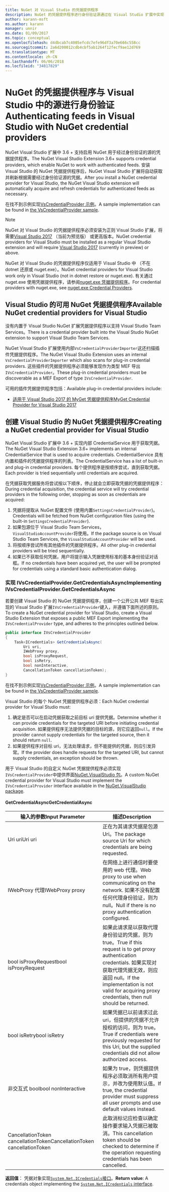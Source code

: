 ```yaml
---
title: NuGet 对 Visual Studio 的凭据提供程序
description: NuGet 的凭据提供程序进行身份验证源通过在 Visual Studio 扩展中实现该 IVsCredentialProvider 接口。
author: karann-msft
ms.author: karann
manager: unnir
ms.date: 01/09/2017
ms.topic: conceptual
ms.openlocfilehash: d4dbcab7c4005efcdc7efe96df3a70e666c558cc
ms.sourcegitcommit: 2a6d200012cdb4cbf5ab1264f12fecf9ae12d769
ms.translationtype: MT
ms.contentlocale: zh-CN
ms.lasthandoff: 06/06/2018
ms.locfileid: "34817829"
---
```

# <a name="authenticating-feeds-in-visual-studio-with-nuget-credential-providers"></a><span data-ttu-id="5a05b-103">NuGet 的凭据提供程序与 Visual Studio 中的源进行身份验证</span><span class="sxs-lookup"><span data-stu-id="5a05b-103">Authenticating feeds in Visual Studio with NuGet credential providers</span></span>

<span data-ttu-id="5a05b-104">NuGet Visual Studio 扩展中 3.6 + 支持启用 NuGet 用于经过身份验证的源的凭据提供程序。</span><span class="sxs-lookup"><span data-stu-id="5a05b-104">The NuGet Visual Studio Extension 3.6+ supports credential providers, which enable NuGet to work with authenticated feeds.</span></span>
<span data-ttu-id="5a05b-105">安装 Visual Studio 的 NuGet 凭据提供程序后，NuGet Visual Studio 扩展将自动获取并刷新根据需要经过身份验证源的凭据。</span><span class="sxs-lookup"><span data-stu-id="5a05b-105">After you install a NuGet credential provider for Visual Studio, the NuGet Visual Studio extension will automatically acquire and refresh credentials for authenticated feeds as necessary.</span></span>

<span data-ttu-id="5a05b-106">在找不到示例实现[VsCredentialProvider 示例](https://github.com/NuGet/Samples/tree/master/VsCredentialProvider)。</span><span class="sxs-lookup"><span data-stu-id="5a05b-106">A sample implementation can be found in [the VsCredentialProvider sample](https://github.com/NuGet/Samples/tree/master/VsCredentialProvider).</span></span>

> [!Note]
> <span data-ttu-id="5a05b-107">NuGet 对 Visual Studio 的凭据提供程序必须安装为正则 Visual Studio 扩展，将需要[Visual Studio 2017](https://aka.ms/vs/15/preview/vs_enterprise) （当前为预览版） 或更高版本。</span><span class="sxs-lookup"><span data-stu-id="5a05b-107">NuGet credential providers for Visual Studio must be installed as a regular Visual Studio extension and will require [Visual Studio 2017](https://aka.ms/vs/15/preview/vs_enterprise) (currently in preview) or above.</span></span>
>
> <span data-ttu-id="5a05b-108">NuGet 对 Visual Studio 的凭据提供程序仅适用于 Visual Studio 中 （不在 dotnet 还原或 nuget.exe）。</span><span class="sxs-lookup"><span data-stu-id="5a05b-108">NuGet credential providers for Visual Studio work only in Visual Studio (not in dotnet restore or nuget.exe).</span></span> <span data-ttu-id="5a05b-109">有关通过 nuget.exe 使用凭据提供程序，请参阅[nuget.exe 凭据提供程序](nuget-exe-Credential-providers.md)。</span><span class="sxs-lookup"><span data-stu-id="5a05b-109">For credential providers with nuget.exe, see [nuget.exe Credential Providers](nuget-exe-Credential-providers.md).</span></span>

## <a name="available-nuget-credential-providers-for-visual-studio"></a><span data-ttu-id="5a05b-110">Visual Studio 的可用 NuGet 凭据提供程序</span><span class="sxs-lookup"><span data-stu-id="5a05b-110">Available NuGet credential providers for Visual Studio</span></span>

<span data-ttu-id="5a05b-111">没有内置于 Visual Studio NuGet 扩展凭据提供程序以支持 Visual Studio Team Services。</span><span class="sxs-lookup"><span data-stu-id="5a05b-111">There is a credential provider built into the Visual Studio NuGet extension to support Visual Studio Team Services.</span></span>

<span data-ttu-id="5a05b-112">NuGet Visual Studio 扩展使用内部`VsCredentialProviderImporter`这还扫描插件凭据提供程序。</span><span class="sxs-lookup"><span data-stu-id="5a05b-112">The NuGet Visual Studio Extension uses an internal `VsCredentialProviderImporter` which also scans for plug-in credential providers.</span></span> <span data-ttu-id="5a05b-113">这些插件的凭据提供程序必须能够发现作为类型 MEF 导出`IVsCredentialProvider`。</span><span class="sxs-lookup"><span data-stu-id="5a05b-113">These plug-in credential providers must be discoverable as a MEF Export of type `IVsCredentialProvider`.</span></span>

<span data-ttu-id="5a05b-114">可用的插件凭据提供程序包括：</span><span class="sxs-lookup"><span data-stu-id="5a05b-114">Available plug-in credential providers include:</span></span>

- [<span data-ttu-id="5a05b-115">适用于 Visual Studio 2017 的 MyGet 凭据提供程序</span><span class="sxs-lookup"><span data-stu-id="5a05b-115">MyGet Credential Provider for Visual Studio 2017</span></span>](http://docs.myget.org/docs/reference/credential-provider-for-visual-studio)

## <a name="creating-a-nuget-credential-provider-for-visual-studio"></a><span data-ttu-id="5a05b-116">创建 Visual Studio 的 NuGet 凭据提供程序</span><span class="sxs-lookup"><span data-stu-id="5a05b-116">Creating a NuGet credential provider for Visual Studio</span></span>

<span data-ttu-id="5a05b-117">NuGet Visual Studio 扩展中 3.6 + 实现内部 CredentialService 用于获取凭据。</span><span class="sxs-lookup"><span data-stu-id="5a05b-117">The NuGet Visual Studio Extension 3.6+ implements an internal CredentialService that is used to acquire credentials.</span></span> <span data-ttu-id="5a05b-118">CredentialService 具有内置和插件的凭据提供程序的列表。</span><span class="sxs-lookup"><span data-stu-id="5a05b-118">The CredentialService has a list of built-in and plug-in credential providers.</span></span> <span data-ttu-id="5a05b-119">每个提供程序是按顺序尝试，直到获取凭据。</span><span class="sxs-lookup"><span data-stu-id="5a05b-119">Each provider is tried sequentially until credentials are acquired.</span></span>

<span data-ttu-id="5a05b-120">在凭据获取凭据服务将尝试按以下顺序，停止就会立即获取凭据的凭据提供程序：</span><span class="sxs-lookup"><span data-stu-id="5a05b-120">During credential acquisition, the credential service will try credential providers in the following order, stopping as soon as credentials are acquired:</span></span>

1. <span data-ttu-id="5a05b-121">凭据将提取从 NuGet 配置文件 (使用内置`SettingsCredentialProvider`)。</span><span class="sxs-lookup"><span data-stu-id="5a05b-121">Credentials will be fetched from NuGet configuration files (using the built-in `SettingsCredentialProvider`).</span></span>
1. <span data-ttu-id="5a05b-122">如果包源位于 Visual Studio Team Services，`VisualStudioAccountProvider`将使用。</span><span class="sxs-lookup"><span data-stu-id="5a05b-122">If the package source is on Visual Studio Team Services, the `VisualStudioAccountProvider` will be used.</span></span>
1. <span data-ttu-id="5a05b-123">将按顺序尝试所有其他插件的凭据提供程序。</span><span class="sxs-lookup"><span data-stu-id="5a05b-123">All other plug-in credential providers will be tried sequentially.</span></span>
1. <span data-ttu-id="5a05b-124">如果已不获取任何凭据，用户将提示输入凭据使用标准的基本身份验证对话框。</span><span class="sxs-lookup"><span data-stu-id="5a05b-124">If no credentials have been acquired yet, the user will be prompted for credentials using a standard basic authentication dialog.</span></span>

### <a name="implementing-ivscredentialprovidergetcredentialsasync"></a><span data-ttu-id="5a05b-125">实现 IVsCredentialProvider.GetCredentialsAsync</span><span class="sxs-lookup"><span data-stu-id="5a05b-125">Implementing IVsCredentialProvider.GetCredentialsAsync</span></span>

<span data-ttu-id="5a05b-126">若要创建 Visual Studio 的 NuGet 凭据提供程序，创建一个公开公共 MEF 导出实现的 Visual Studio 扩展`IVsCredentialProvider`键入，并遵循下面所述的原则。</span><span class="sxs-lookup"><span data-stu-id="5a05b-126">To create a NuGet credential provider for Visual Studio, create a Visual Studio Extension that exposes a public MEF Export implementing the `IVsCredentialProvider` type, and adheres to the principles outlined below.</span></span>

```cs
public interface IVsCredentialProvider
{
    Task<ICredentials> GetCredentialsAsync(
        Uri uri,
        IWebProxy proxy,
        bool isProxyRequest,
        bool isRetry,
        bool nonInteractive,
        CancellationToken cancellationToken);
}
```

<span data-ttu-id="5a05b-127">在找不到示例实现[VsCredentialProvider 示例](https://github.com/NuGet/Samples/tree/master/VsCredentialProvider)。</span><span class="sxs-lookup"><span data-stu-id="5a05b-127">A sample implementation can be found in [the VsCredentialProvider sample](https://github.com/NuGet/Samples/tree/master/VsCredentialProvider).</span></span>

<span data-ttu-id="5a05b-128">Visual Studio 的每个 NuGet 凭据提供程序必须：</span><span class="sxs-lookup"><span data-stu-id="5a05b-128">Each NuGet credential provider for Visual Studio must:</span></span>

1. <span data-ttu-id="5a05b-129">确定是否可以在启动凭据获取之前目标 uri 提供凭据。</span><span class="sxs-lookup"><span data-stu-id="5a05b-129">Determine whether it can provide credentials for the targeted URI before initiating credential acquisition.</span></span> <span data-ttu-id="5a05b-130">如果提供程序无法提供凭据的目标的源，则它应返回`null`。</span><span class="sxs-lookup"><span data-stu-id="5a05b-130">If the provider cannot supply credentials for the targeted source, then it should return `null`.</span></span>
1. <span data-ttu-id="5a05b-131">如果提供程序对目标 uri，无法处理请求，但不能提供的凭据，则应引发异常。</span><span class="sxs-lookup"><span data-stu-id="5a05b-131">If the provider does handle requests for the targeted URI, but cannot supply credentials, an exception should be thrown.</span></span>

<span data-ttu-id="5a05b-132">用于 Visual Studio 的自定义 NuGet 凭据提供程序必须实现`IVsCredentialProvider`中提供界面[NuGet.VisualStudio 包](https://www.nuget.org/packages/NuGet.VisualStudio/)。</span><span class="sxs-lookup"><span data-stu-id="5a05b-132">A custom NuGet credential provider for Visual Studio must implement the `IVsCredentialProvider` interface available in the [NuGet.VisualStudio package](https://www.nuget.org/packages/NuGet.VisualStudio/).</span></span>

#### <a name="getcredentialasync"></a><span data-ttu-id="5a05b-133">GetCredentialAsync</span><span class="sxs-lookup"><span data-stu-id="5a05b-133">GetCredentialAsync</span></span>

| <span data-ttu-id="5a05b-134">输入的参数</span><span class="sxs-lookup"><span data-stu-id="5a05b-134">Input Parameter</span></span> |<span data-ttu-id="5a05b-135">描述</span><span class="sxs-lookup"><span data-stu-id="5a05b-135">Description</span></span>|
| ----------------|-----------|
| <span data-ttu-id="5a05b-136">Uri uri</span><span class="sxs-lookup"><span data-stu-id="5a05b-136">Uri uri</span></span> | <span data-ttu-id="5a05b-137">正在为其请求凭据是包源 Uri。</span><span class="sxs-lookup"><span data-stu-id="5a05b-137">The package source Uri for which credentials are being requested.</span></span>|
| <span data-ttu-id="5a05b-138">IWebProxy 代理</span><span class="sxs-lookup"><span data-stu-id="5a05b-138">IWebProxy proxy</span></span> | <span data-ttu-id="5a05b-139">在网络上进行通信时要使用的 web 代理。</span><span class="sxs-lookup"><span data-stu-id="5a05b-139">Web proxy to use when communicating on the network.</span></span> <span data-ttu-id="5a05b-140">如果不没有配置任何代理身份验证，则为 null。</span><span class="sxs-lookup"><span data-stu-id="5a05b-140">Null if there is no proxy authentication configured.</span></span> |
| <span data-ttu-id="5a05b-141">bool isProxyRequest</span><span class="sxs-lookup"><span data-stu-id="5a05b-141">bool isProxyRequest</span></span> | <span data-ttu-id="5a05b-142">如果此请求是以获取代理身份验证的凭据，则为 true。</span><span class="sxs-lookup"><span data-stu-id="5a05b-142">True if this request is to get proxy authentication credentials.</span></span> <span data-ttu-id="5a05b-143">如果实现对获取代理凭据无效，则应返回 null。</span><span class="sxs-lookup"><span data-stu-id="5a05b-143">If the implementation is not valid for acquiring proxy credentials, then null should be returned.</span></span> |
| <span data-ttu-id="5a05b-144">bool isRetry</span><span class="sxs-lookup"><span data-stu-id="5a05b-144">bool isRetry</span></span> | <span data-ttu-id="5a05b-145">如果凭据已以前请求过此 uri，但提供的凭据不允许授权的访问，则为 true。</span><span class="sxs-lookup"><span data-stu-id="5a05b-145">True if credentials were previously requested for this Uri, but the supplied credentials did not allow authorized access.</span></span> |
| <span data-ttu-id="5a05b-146">非交互式 bool</span><span class="sxs-lookup"><span data-stu-id="5a05b-146">bool nonInteractive</span></span> | <span data-ttu-id="5a05b-147">如果为 true，则凭据提供程序必须取消所有用户提示，并改为使用默认值。</span><span class="sxs-lookup"><span data-stu-id="5a05b-147">If true, the credential provider must suppress all user prompts and use default values instead.</span></span> |
| <span data-ttu-id="5a05b-148">CancellationToken cancellationToken</span><span class="sxs-lookup"><span data-stu-id="5a05b-148">CancellationToken cancellationToken</span></span> | <span data-ttu-id="5a05b-149">此取消标记应检查以确定操作要求输入凭据已被取消。</span><span class="sxs-lookup"><span data-stu-id="5a05b-149">This cancellation token should be checked to determine if the operation requesting credentials has been cancelled.</span></span> |

<span data-ttu-id="5a05b-150">**返回值**： 凭据对象实现[`System.Net.ICredentials`接口](/dotnet/api/system.net.icredentials?view=netstandard-2.0)。</span><span class="sxs-lookup"><span data-stu-id="5a05b-150">**Return value**: A credentials object implementing the [`System.Net.ICredentials` interface](/dotnet/api/system.net.icredentials?view=netstandard-2.0).</span></span>
